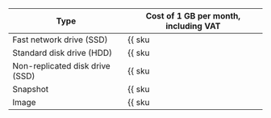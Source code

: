 | Type | Cost of 1 GB per month, including VAT |
| ---  | --- |
| Fast network drive (SSD) | {{ sku|RUB|nbs.network-nvme.allocated|month|string }} |
| Standard disk drive (HDD) | {{ sku|RUB|nbs.network-hdd.allocated|month|string }} |
| Non-replicated disk drive (SSD) | {{ sku|RUB|nbs.network-ssd-nonreplicated.allocated|month|string }} |
| Snapshot | {{ sku|RUB|compute.snapshot|month|string }} |
| Image | {{ sku|RUB|compute.image|month|string }} |